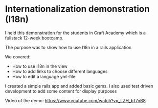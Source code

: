 # Internationalization demonstration (I18n)

I held this demonstration for the students in Craft Academy which is a fullstack 12-week bootcamp.

The purpose was to show how to use I18n in a rails application.

We covered:
  - How to use I18n in the view
  - How to add links to choose different languages
  - How to edit a language yml-file

I created a simple rails app and added basic gems.
I also used test driven development to add some content for display purposes

Video of the demo:
https://www.youtube.com/watch?v=_LZH_bT7nB8
